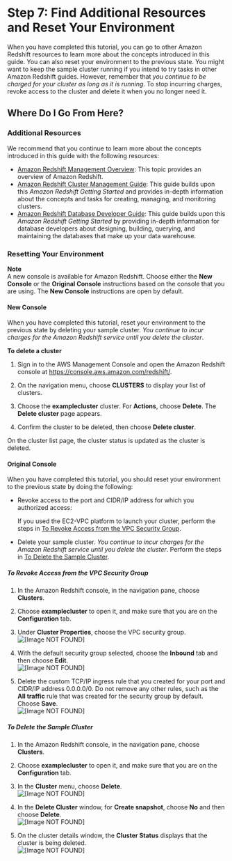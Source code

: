 # Step 7: Find Additional Resources and Reset Your Environment<a name="rs-gsg-clean-up-tasks"></a>

When you have completed this tutorial, you can go to other Amazon Redshift resources to learn more about the concepts introduced in this guide\. You can also reset your environment to the previous state\. You might want to keep the sample cluster running if you intend to try tasks in other Amazon Redshift guides\. However, remember that *you continue to be charged for your cluster as long as it is running*\. To stop incurring charges, revoke access to the cluster and delete it when you no longer need it\.

## Where Do I Go From Here?<a name="rs-gsg-where-do-i-go"></a>

### Additional Resources<a name="rs-gsg-additional-resources"></a>

We recommend that you continue to learn more about the concepts introduced in this guide with the following resources: 
+ [Amazon Redshift Management Overview](https://docs.aws.amazon.com/redshift/latest/mgmt/overview.html): This topic provides an overview of Amazon Redshift\.
+ [Amazon Redshift Cluster Management Guide](https://docs.aws.amazon.com/redshift/latest/mgmt/): This guide builds upon this *Amazon Redshift Getting Started* and provides in\-depth information about the concepts and tasks for creating, managing, and monitoring clusters\.
+ [Amazon Redshift Database Developer Guide](https://docs.aws.amazon.com/redshift/latest/dg/): This guide builds upon this *Amazon Redshift Getting Started* by providing in\-depth information for database developers about designing, building, querying, and maintaining the databases that make up your data warehouse\.

### Resetting Your Environment<a name="rs-gsg-reset-environment"></a>

**Note**  
A new console is available for Amazon Redshift\. Choose either the **New Console** or the **Original Console** instructions based on the console that you are using\. The **New Console** instructions are open by default\.

#### New Console<a name="delete-cluster-sample"></a>

When you have completed this tutorial, reset your environment to the previous state by deleting your sample cluster\. *You continue to incur charges for the Amazon Redshift service until you delete the cluster*\.

**To delete a cluster**

1. Sign in to the AWS Management Console and open the Amazon Redshift console at [https://console\.aws\.amazon\.com/redshift/](https://console.aws.amazon.com/redshift/)\.

1. On the navigation menu, choose **CLUSTERS** to display your list of clusters\. 

1. Choose the **examplecluster** cluster\. For **Actions**, choose **Delete**\. The **Delete cluster** page appears\. 

1. Confirm the cluster to be deleted, then choose **Delete cluster**\. 

On the cluster list page, the cluster status is updated as the cluster is deleted\. 

#### Original Console<a name="delete-cluster-sample-originalconsole"></a>

When you have completed this tutorial, you should reset your environment to the previous state by doing the following: 
+ Revoke access to the port and CIDR/IP address for which you authorized access:

  If you used the EC2\-VPC platform to launch your cluster, perform the steps in [To Revoke Access from the VPC Security Group](#rs-gsg-how-to-revoke-access-vpc-security-group)\.
+ Delete your sample cluster\. *You continue to incur charges for the Amazon Redshift service until you delete the cluster*\. Perform the steps in [To Delete the Sample Cluster](#rs-gsg-how-to-delete-sample-cluster)\.

##### To Revoke Access from the VPC Security Group<a name="rs-gsg-how-to-revoke-access-vpc-security-group"></a>

1. In the Amazon Redshift console, in the navigation pane, choose **Clusters**\.

1. Choose **examplecluster** to open it, and make sure that you are on the **Configuration** tab\.

1. Under **Cluster Properties**, choose the VPC security group\.  
![\[Image NOT FOUND\]](http://docs.aws.amazon.com/redshift/latest/gsg/images/rs-gsg-clusters-config-vpc-security-group.png)

1. With the default security group selected, choose the **Inbound** tab and then choose **Edit**\.  
![\[Image NOT FOUND\]](http://docs.aws.amazon.com/redshift/latest/gsg/images/rs-gsg-security-vpc-security-group-edit.png)

1. Delete the custom TCP/IP ingress rule that you created for your port and CIDR/IP address 0\.0\.0\.0/0\. Do not remove any other rules, such as the **All traffic** rule that was created for the security group by default\. Choose **Save**\.  
![\[Image NOT FOUND\]](http://docs.aws.amazon.com/redshift/latest/gsg/images/rs-gsg-security-vpc-security-group-revoke.png)

##### To Delete the Sample Cluster<a name="rs-gsg-how-to-delete-sample-cluster"></a>

1. In the Amazon Redshift console, in the navigation pane, choose **Clusters**\.

1. Choose **examplecluster** to open it, and make sure that you are on the **Configuration** tab\.

1. In the **Cluster** menu, choose **Delete**\.  
![\[Image NOT FOUND\]](http://docs.aws.amazon.com/redshift/latest/gsg/images/rs-gsg-clusters-cluster-menu.png)

1. In the **Delete Cluster** window, for **Create snapshot**, choose **No** and then choose **Delete**\.  
![\[Image NOT FOUND\]](http://docs.aws.amazon.com/redshift/latest/gsg/images/rs-gsg-cluster-delete-final-snapshot.png)

1. On the cluster details window, the **Cluster Status** displays that the cluster is being deleted\.  
![\[Image NOT FOUND\]](http://docs.aws.amazon.com/redshift/latest/gsg/images/rs-gsg-clusters-config-delete-status.png)